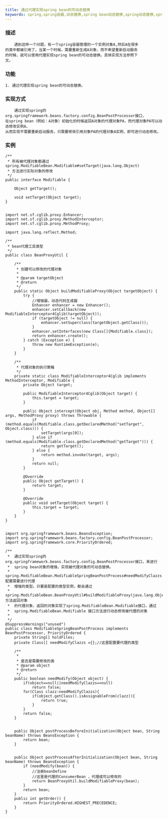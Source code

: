 ```yaml
---
title: 通过代理实现spring bean的可动态替换
keywords: spring,spring容器,动态替换,spring bean动态替换,spring动态替换,spring bean modifiable
---
```

### 描述
        遇到这样一个问题，有一个spring容器管理的一个实例对象A,然后A在很多
    的类中都被引用了，当某一个时候，需要重新生成A对象，而不希望重新启动服务
    的时候，就可以使用代理实现spring bean的可动态替换。具体实现方法参照下
    文。
### 功能
    1. 通过代理实现spring bean的可动态替换。
<!--more-->
### 实现方式
        通过实现spring的org.springframework.beans.factory.config.BeanPostProcessor接口，
    在spring bean（例如：A对象）初始化的时候返回A对象的代理对象PA，而代理对象PA可以动态修改实例A，
    从而实现不需要重新启动服务，只需要修改引用对象PA的代理对象A实例，即可进行动态修改。
### 实例
    /**
     * 所有被代理对象都通过spring.ModifiableBean.Modifiable#setTarget(java.lang.Object)
     * 方法进行实际对象的修改
     */
    public interface Modifiable {
    
        Object getTarget();
    
        void setTarget(Object target);
    }
    
    
    import net.sf.cglib.proxy.Enhancer;
    import net.sf.cglib.proxy.MethodInterceptor;
    import net.sf.cglib.proxy.MethodProxy;
    
    import java.lang.reflect.Method;
    
    /**
     * bean代理工具类型
     */
    public class BeanProxyUtil {
    
        /**
         * 创建可以修改的代理对象
         *
         * @param targetObject
         * @return
         */
        public static Object buildModifiableProxy(Object targetObject) {
            try {
                //增强器，动态代码生成器
                Enhancer enhancer = new Enhancer();
                enhancer.setCallback(new ModifiableInterceptor4Cglib(targetObject));
                if (targetObject != null) {
                    enhancer.setSuperclass(targetObject.getClass());
                }
                enhancer.setInterfaces(new Class[]{Modifiable.class});
                return enhancer.create();
            } catch (Exception e) {
                throw new RuntimeException(e);
            }
        }
    
        /**
         * 代理对象的执行策略
         */
        private static class ModifiableInterceptor4Cglib implements MethodInterceptor, Modifiable {
            private Object target;
    
            public ModifiableInterceptor4Cglib(Object target) {
                this.target = target;
            }
    
            public Object intercept(Object obj, Method method, Object[] args, MethodProxy proxy) throws Throwable {
                if (method.equals(Modifiable.class.getDeclaredMethod("setTarget", Object.class))) {
                    setTarget(args[0]);
                } else if (method.equals(Modifiable.class.getDeclaredMethod("getTarget"))) {
                    return getTarget();
                } else {
                    return method.invoke(target, args);
                }
                return null;
            }
    
            @Override
            public Object getTarget() {
                return target;
            }
    
            @Override
            public void setTarget(Object target) {
                this.target = target;
            }
        }
    }
    
    
    import org.springframework.beans.BeansException;
    import org.springframework.beans.factory.config.BeanPostProcessor;
    import org.springframework.core.PriorityOrdered;
    
    /**
     *  通过实现spring的org.springframework.beans.factory.config.BeanPostProcessor接口，来进行
     *  spring bean对象的增强，实现被代理对象的可动态替换。
     *  spring.ModifiableBean.ModifiableSpringBeanPostProcess#needModifyClazzs 配置需要进行代理
     *  增强的类型。只要是配置的类型实例，都会通过
     *  spring.ModifiableBean.BeanProxyUtil#buildModifiableProxy(java.lang.Object) 方法返回对象
     *  的代理对象，返回的对象实现了spring.ModifiableBean.Modifiable接口，通过
     *  spring.ModifiableBean.Modifiable 接口方法进行动态修改被代理的对象
     *
     */
    @SuppressWarnings("unused")
    public class ModifiableSpringBeanPostProcess implements  BeanPostProcessor, PriorityOrdered {
        private String[] holdFiles;
        private Class[] needModifyClazzs ={};//这里配置要代理的类型
    
        /**
         *
         * 是否是需要修改的类
         * @param object
         * @return
         */
        public boolean needModify(Object object) {
            if(object==null||needModifyClazzs==null)
                return false;
            for(Class clazz:needModifyClazzs){
                if(object.getClass().isAssignableFrom(clazz)){
                    return true;
                }
            }
            return false;
        }
    
    
        public Object postProcessBeforeInitialization(Object bean, String beanName) throws BeansException {
            return bean;
        }
    
    
        public Object postProcessAfterInitialization(Object bean, String beanName) throws BeansException {
            if (needModify(bean)) {
                //注册beanDefine
                //这里是代理的ConsumerBean ，代理成可以修改的
                return BeanProxyUtil.buildModifiableProxy(bean);
            }
            return bean;
        }
        public int getOrder() {
            return PriorityOrdered.HIGHEST_PRECEDENCE;
        }
    }
